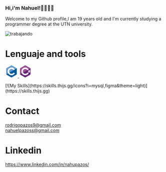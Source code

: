 ### Hi,i'm Nahuel!👋👨🏻‍💻

Welcome to my Github profile,I am 19 years old and I'm currently studying a programmer degree at the UTN university.

![trabajando](https://user-images.githubusercontent.com/98673588/227932421-bf2666e7-3f18-4dd5-aeeb-821043b6a09a.gif)

# Lenguaje and tools
<p align="left"> <a href="https://www.cprogramming.com/" target="_blank" rel="noreferrer"> <img src="https://raw.githubusercontent.com/devicons/devicon/master/icons/c/c-original.svg" alt="c" width="40" height="40"/> </a> <a href="https://www.w3schools.com/cs/" target="_blank" rel="noreferrer"> <img src="https://raw.githubusercontent.com/devicons/devicon/master/icons/csharp/csharp-original.svg" alt="csharp" width="40" height="40"/> </a> </p>
[![My Skills](https://skills.thijs.gg/icons?i=mysql,figma&theme=light)](https://skills.thijs.gg)

# Contact
rodrigopazos9@gmail.com  
nahuelpazoss@gmail.com

# Linkedin
https://www.linkedin.com/in/nahupazos/


